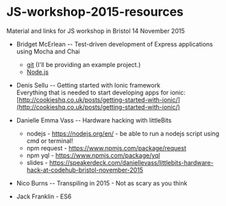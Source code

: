 # JS-workshop-2015-resources
Material and links for JS workshop in Bristol 14 November 2015

- Bridget McErlean -- Test-driven development of Express applications using Mocha and Chai
  * [git](https://git-scm.com/) (I'll be providing an example project.)
  * [Node.js](https://nodejs.org/en/)

- Denis Sellu  --  Getting started with Ionic framework     
  Everything that is needed to start developing apps for ionic:    
  [http://cookieshq.co.uk/posts/getting-started-with-ionic/](http://cookieshq.co.uk/posts/getting-started-with-ionic/)
  
- Danielle Emma Vass  --  Hardware hacking with littleBits

    * nodejs - https://nodejs.org/en/ - be able to run a nodejs script using cmd or terminal!
    * npm request - https://www.npmjs.com/package/request
    * npm yql - https://www.npmjs.com/package/yql
    * slides - https://speakerdeck.com/daniellevass/littlebits-hardware-hack-at-codehub-bristol-november-2015


- Nico Burns  --  Transpiling in 2015 - Not as scary as you think

- Jack Franklin - ES6 
